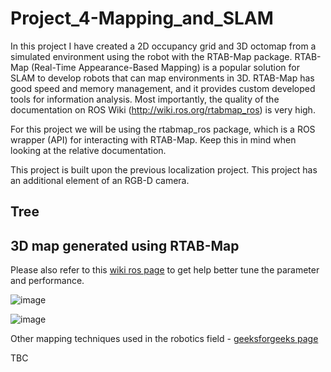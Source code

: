 # Project_4-Mapping_and_SLAM
 
In this project I have created a 2D occupancy grid and 3D octomap from a simulated environment using the robot with the RTAB-Map package. RTAB-Map (Real-Time Appearance-Based Mapping) is a popular solution for SLAM to develop robots that can map environments in 3D. RTAB-Map has good speed and memory management, and it provides custom developed tools for information analysis. Most importantly, the quality of the documentation on ROS Wiki (http://wiki.ros.org/rtabmap_ros) is very high. 

For this project we will be using the rtabmap_ros package, which is a ROS wrapper (API) for interacting with RTAB-Map. Keep this in mind when looking at the relative documentation.

This project is built upon the previous localization project. This project has an additional element of an RGB-D camera.

## Tree


## 3D map generated using RTAB-Map
Please also refer to this [wiki ros page](http://wiki.ros.org/rtabmap_ros/Tutorials/Advanced%20Parameter%20Tuning) to get help better tune the parameter and performance.

![image](https://github.com/Bebil-P/Project_4-Mapping-and-SLAM/assets/109389468/13e69cfe-1827-4dab-86e4-10e7dd13eb1e)

![image](https://github.com/Bebil-P/Project_4-Mapping-and-SLAM/assets/109389468/cea380a3-1f8a-487f-a917-abadb058c530)

Other mapping techniques used in the robotics field - [geeksforgeeks page](https://www.geeksforgeeks.org/mapping-techniques-in-artificial-intelligence-and-robotics) 

TBC

